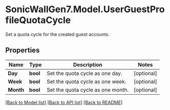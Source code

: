 # SonicWallGen7.Model.UserGuestProfileQuotaCycle
Set a quota cycle for the created guest accounts.

## Properties

Name | Type | Description | Notes
------------ | ------------- | ------------- | -------------
**Day** | **bool** | Set the quota cycle as one day. | [optional] 
**Week** | **bool** | Set the quota cycle as one week. | [optional] 
**Month** | **bool** | Set the quota cycle as one month. | [optional] 

[[Back to Model list]](../README.md#documentation-for-models) [[Back to API list]](../README.md#documentation-for-api-endpoints) [[Back to README]](../README.md)

